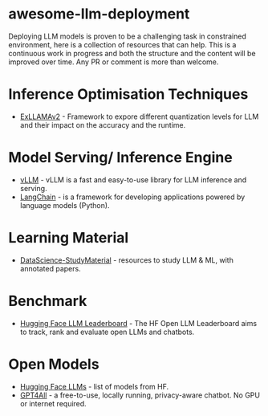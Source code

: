 # awesome-llm-deployment
Deploying LLM models is proven to be a challenging task in constrained environment, here is a collection of resources that can help.
This is a continuous work in progress and both the structure and the content will be improved over time. Any PR or comment is more than welcome.

# Inference Optimisation Techniques
- [ExLLAMAv2](https://github.com/turboderp/exllamav2) - Framework to expore different quantization levels for LLM and their impact on the accuracy and the runtime.

# Model Serving/ Inference Engine
- [vLLM](https://github.com/vllm-project/vllm) - vLLM is a fast and easy-to-use library for LLM inference and serving.
- [LangChain](https://python.langchain.com/docs/get_started/introduction) - is a framework for developing applications powered by language models (Python).

# Learning Material
- [DataScience-StudyMaterial](https://github.com/deshwalmahesh/DataScience-StudyMaterial/tree/main) - resources to study LLM & ML, with annotated papers.

# Benchmark
- [Hugging Face LLM Leaderboard](https://huggingface.co/spaces/HuggingFaceH4/open_llm_leaderboard) - The HF Open LLM Leaderboard aims to track, rank and evaluate open LLMs and chatbots.

# Open Models
- [Hugging Face LLMs](https://huggingface.co/models?other=LLM) - list of models from HF.
- [GPT4All](https://gpt4all.io/index.html) - a free-to-use, locally running, privacy-aware chatbot. No GPU or internet required.

